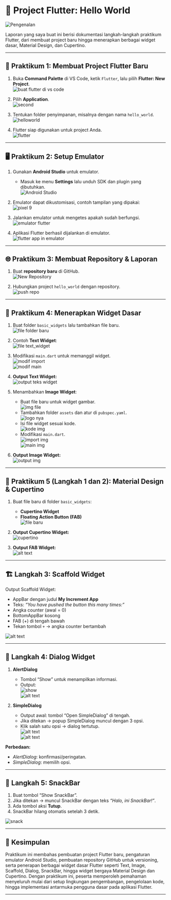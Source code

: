 # 📱 Project Flutter: Hello World  
![Pengenalan](image-11.png)

Laporan yang saya buat ini berisi dokumentasi langkah-langkah praktikum Flutter, dari membuat project baru hingga menerapkan berbagai widget dasar, Material Design, dan Cupertino.

---

## 📝 Praktikum 1: Membuat Project Flutter Baru  

1. Buka **Command Palette** di VS Code, ketik `Flutter`, lalu pilih **Flutter: New Project**.  
   ![buat flutter di vs code](image-1.png)  

2. Pilih **Application**.  
   ![second](image-2.png)  

3. Tentukan folder penyimpanan, misalnya dengan nama `hello_world`.  
   ![helloworld](image-3.png)  

4. Flutter siap digunakan untuk project Anda.  
   ![flutter](image-4.png)  

---

## 🖥️ Praktikum 2: Setup Emulator  

1. Gunakan **Android Studio** untuk emulator.  
   - Masuk ke menu **Settings** lalu unduh SDK dan plugin yang dibutuhkan.  
   ![Android Studio](image-5.png)  

2. Emulator dapat dikustomisasi, contoh tampilan yang dipakai:  
   ![pixel 9](image-6.png)  

3. Jalankan emulator untuk mengetes apakah sudah berfungsi.  
   ![emulator flutter](image-7.png)  

4. Aplikasi Flutter berhasil dijalankan di emulator.  
   ![flutter app in emulator](image-8.png)  

---

## 🌐 Praktikum 3: Membuat Repository & Laporan  

1. Buat **repository baru** di GitHub.  
   ![New Repository](image-9.png)  

2. Hubungkan project `hello_world` dengan repository.  
   ![push repo](image-10.png)  

---

## 🧩 Praktikum 4: Menerapkan Widget Dasar  

1. Buat folder `basic_widgets` lalu tambahkan file baru.  
   ![file folder baru](image-15.png)  

2. Contoh **Text Widget**:  
   ![file text_widget](image-16.png)  

3. Modifikasi `main.dart` untuk memanggil widget.  
   ![modif import](image-14.png)  
   ![modif main](image-13.png)  

4. **Output Text Widget:**  
   ![output teks widget](image-17.png)  

5. Menambahkan **Image Widget**:  
   - Buat file baru untuk widget gambar.  
     ![img file](image-18.png)  
   - Tambahkan folder `assets` dan atur di `pubspec.yaml`.  
     ![logo nya](image-19.png)  
   - Isi file widget sesuai kode.  
     ![kode img](image-20.png)  
   - Modifikasi `main.dart`.  
     ![import img](image-21.png)  
     ![main img](image-22.png)  

6. **Output Image Widget:**  
   ![output img](image-23.png)  

---

## 🎨 Praktikum 5 (Langkah 1 dan 2): Material Design & Cupertino  

1. Buat file baru di folder `basic_widgets`:  
   - **Cupertino Widget**  
   - **Floating Action Button (FAB)**  
   ![file baru](image-24.png)  

2. **Output Cupertino Widget:**  
   ![cupertino](image-25.png)  

3. **Output FAB Widget:**  
   ![alt text](image-26.png)  

---

## 🏗️ Langkah 3: Scaffold Widget  

Output Scaffold Widget:  
- AppBar dengan judul **My Increment App**  
- Teks: *“You have pushed the button this many times:”*  
- Angka counter (awal = 0)  
- BottomAppBar kosong  
- FAB (+) di tengah bawah  
- Tekan tombol `+` → angka counter bertambah  

![alt text](image-27.png)  

---

## 💬 Langkah 4: Dialog Widget  

1. **AlertDialog**  
   - Tombol “Show” untuk menampilkan informasi.  
   - Output:  
     ![show](image-28.png)  
     ![alt text](image-29.png)  

2. **SimpleDialog**  
   - Output awal: tombol “Open SimpleDialog” di tengah.  
   - Jika ditekan → popup SimpleDialog muncul dengan 3 opsi.  
   - Klik salah satu opsi → dialog tertutup.  
   ![alt text](image-30.png)  
   ![alt text](image-31.png)  

**Perbedaan:**  
- *AlertDialog*: konfirmasi/peringatan.  
- *SimpleDialog*: memilih opsi.  

---

## 🍫 Langkah 5: SnackBar  

1. Buat tombol “Show SnackBar”.  
2. Jika ditekan → muncul SnackBar dengan teks *“Halo, ini SnackBar!”*.  
3. Ada tombol aksi **Tutup**.  
4. SnackBar hilang otomatis setelah 3 detik.  

![snack](image-32.png)  

---

## 📌 Kesimpulan  

Praktikum ini membahas pembuatan project Flutter baru, pengaturan emulator Android Studio, pembuatan repository GitHub untuk versioning, serta penerapan berbagai widget dasar Flutter seperti Text, Image, Scaffold, Dialog, SnackBar, hingga widget bergaya Material Design dan Cupertino. Dengan praktikum ini, peserta memperoleh pemahaman menyeluruh mulai dari setup lingkungan pengembangan, pengelolaan kode, hingga implementasi antarmuka pengguna dasar pada aplikasi Flutter.  

---


